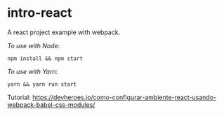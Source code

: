 # intro-react
A react project example with webpack.

*To use with Node*:

 `npm install && npm start`
 
 *To use with Yarn*:
 
 `yarn && yarn run start`

Tutorial:
https://devheroes.io/como-configurar-ambiente-react-usando-webpack-babel-css-modules/
